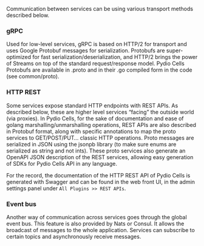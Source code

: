 
Communication between services can be using various transport methods described below.

### gRPC

Used for low-level services, gRPC is based on HTTP/2 for transport and uses Google Protobuf messages for serialization. Protobufs are super-optimized for fast serialization/deserialization, and HTTP/2 brings the power of Streams on top of the standard request/response model.
Pydio Cells Protobufs are available in .proto and in their .go compiled form in the code (see common/proto).

### HTTP REST

Some services expose standard HTTP endpoints with REST APIs. As described below, these are higher level services “facing” the outside world (via proxies).
In Pydio Cells, for the sake of documentation and ease of golang marshalling/unmarshalling operations, REST APIs are also described in Protobuf format, along with specific annotations to map the proto services to GET/POST/PUT… classic HTTP operations. Proto messages are serialized in JSON using the jsonpb library (to make sure enums are serialized as string and not ints).
These proto services also generate an OpenAPI JSON description of the REST services, allowing easy generation of SDKs for Pydio Cells API in any language.

For the record, the documentation of the HTTP REST API of Pydio Cells is generated with Swagger and can be found in the web front UI, in the admin settings panel under `All Plugins >> REST APIs`.

### Event bus

Another way of communication across services goes through the global event bus. This feature is also provided by Nats or Consul. It allows the broadcast of messages to the whole application. Services can subscribe to certain topics and asynchronously receive messages.
